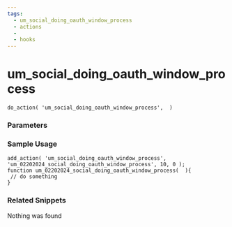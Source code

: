 ```yaml
---
tags: 
  - um_social_doing_oauth_window_process
  - actions
  - 
  - hooks
---
```

# um\_social\_doing\_oauth\_window\_process

``` php:no-line-numbers
do_action( 'um_social_doing_oauth_window_process',  )
```
<div class='hook-sep'></div>

### Parameters

<div class='hook-sep'></div>



### Sample Usage

``` php:no-line-numbers
add_action( 'um_social_doing_oauth_window_process', 'um_02202024_social_doing_oauth_window_process', 10, 0 );
function um_02202024_social_doing_oauth_window_process(  ){
 // do something
}
```
<div class='hook-sep'></div>



### Related Snippets

Nothing was found

